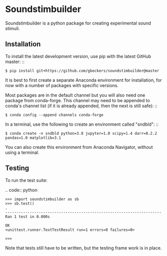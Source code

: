 Soundstimbuilder
================

Soundstimbuilder is a python package for creating experimental sound stimuli.


Installation
------------
To install the latest development version, use pip with the latest GitHub
master: ::

    $ pip install git+https://github.com/gbeckers/soundstimbuilder@master

It is best to first create a separate Anaconda environment for installation, for now with a number of packages
with specific versions.

Most packages are in the default channel but you will also need one package from conda-forge. This channel may
need to be appended to conda's channel list (if it is already appended, then the next is still safe): ::

    $ conda config --append channels conda-forge

In a terminal, use the following to create an environment called "sndbld": ::

    $ conda create -n sndbld python=3.8 jupyter=1.0 scipy=1.4 darr=0.2.2 pandas=1.0 matplotlib=3.1

You can also create this environment from Anaconda Navigator, without using a terminal.

Testing
-------

To run the test suite:

.. code:: python

    >>> import soundstimbuilder as sb
    >>> sb.test()
    .
    ----------------------------------------------------------------------
    Ran 1 test in 0.000s
    
    OK
    <unittest.runner.TextTestResult run=1 errors=0 failures=0>
    
    >>>
    
Note that tests still have to be written, but the testing frame work is in place.